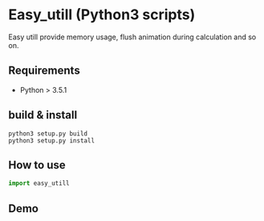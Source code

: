 # Easy_utill (Python3 scripts)
Easy utill provide memory usage, flush animation during calculation and so on.

## Requirements
* Python > 3.5.1

## build & install
```
python3 setup.py build
python3 setup.py install
```

## How to use
```python
import easy_utill


```

## Demo



